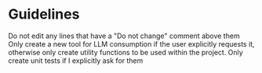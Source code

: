 # Guidelines

Do not edit any lines that have a "Do not change" comment above them
Only create a new tool for LLM consumption if the user explicitly requests it, otherwise only create utility functions to be used within the project.
Only create unit tests if I explicitly ask for them

